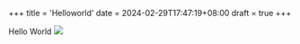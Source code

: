 +++
title = 'Helloworld'
date = 2024-02-29T17:47:19+08:00
draft = true
+++

Hello World
![](https://c.tenor.com/x8v1oNUOmg4AAAAd/rickroll-roll.gif)